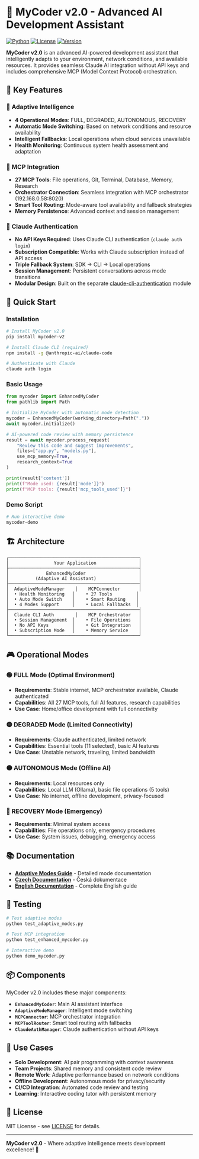 # 🤖 MyCoder v2.0 - Advanced AI Development Assistant

[![Python](https://img.shields.io/badge/python-3.8+-blue.svg)](https://www.python.org/downloads/)
[![License](https://img.shields.io/badge/license-MIT-green.svg)](LICENSE)
[![Version](https://img.shields.io/badge/version-2.0.0-brightgreen.svg)](https://github.com/milhy545/MyCoder-v2.0)

**MyCoder v2.0** is an advanced AI-powered development assistant that intelligently adapts to your environment, network conditions, and available resources. It provides seamless Claude AI integration without API keys and includes comprehensive MCP (Model Context Protocol) orchestration.

## 🌟 Key Features

### 🎯 **Adaptive Intelligence**
- **4 Operational Modes**: FULL, DEGRADED, AUTONOMOUS, RECOVERY
- **Automatic Mode Switching**: Based on network conditions and resource availability
- **Intelligent Fallbacks**: Local operations when cloud services unavailable
- **Health Monitoring**: Continuous system health assessment and adaptation

### 🔗 **MCP Integration**
- **27 MCP Tools**: File operations, Git, Terminal, Database, Memory, Research
- **Orchestrator Connection**: Seamless integration with MCP orchestrator (192.168.0.58:8020)
- **Smart Tool Routing**: Mode-aware tool availability and fallback strategies
- **Memory Persistence**: Advanced context and session management

### 🔐 **Claude Authentication**
- **No API Keys Required**: Uses Claude CLI authentication (`claude auth login`)
- **Subscription Compatible**: Works with Claude subscription instead of API access
- **Triple Fallback System**: SDK → CLI → Local operations
- **Session Management**: Persistent conversations across mode transitions
- **Modular Design**: Built on the separate [claude-cli-authentication](https://github.com/milhy545/claude-cli-authentication) module

## 🚀 Quick Start

### Installation

```bash
# Install MyCoder v2.0
pip install mycoder-v2

# Install Claude CLI (required)
npm install -g @anthropic-ai/claude-code

# Authenticate with Claude
claude auth login
```

### Basic Usage

```python
from mycoder import EnhancedMyCoder
from pathlib import Path

# Initialize MyCoder with automatic mode detection
mycoder = EnhancedMyCoder(working_directory=Path("."))
await mycoder.initialize()

# AI-powered code review with memory persistence
result = await mycoder.process_request(
    "Review this code and suggest improvements",
    files=["app.py", "models.py"],
    use_mcp_memory=True,
    research_context=True
)

print(result['content'])
print(f"Mode used: {result['mode']}")
print(f"MCP tools: {result['mcp_tools_used']}")
```

### Demo Script

```bash
# Run interactive demo
mycoder-demo
```

## 🏗️ Architecture

```
┌─────────────────────────────────────────────────┐
│                 Your Application                │
├─────────────────────────────────────────────────┤
│              EnhancedMyCoder                    │
│          (Adaptive AI Assistant)                │
├─────────────────────────────────────────────────┤
│  AdaptiveModeManager    │    MCPConnector       │
│  • Health Monitoring   │    • 27 Tools         │ 
│  • Auto Mode Switch    │    • Smart Routing    │
│  • 4 Modes Support     │    • Local Fallbacks  │
├─────────────────────────────────────────────────┤
│  Claude CLI Auth        │    MCP Orchestrator   │
│  • Session Management  │    • File Operations   │
│  • No API Keys         │    • Git Integration   │
│  • Subscription Mode   │    • Memory Service    │
└─────────────────────────────────────────────────┘
```

## 🎮 Operational Modes

### 🟢 **FULL Mode** (Optimal Environment)
- **Requirements**: Stable internet, MCP orchestrator available, Claude authenticated
- **Capabilities**: All 27 MCP tools, full AI features, research capabilities
- **Use Case**: Home/office development with full connectivity

### 🟡 **DEGRADED Mode** (Limited Connectivity)
- **Requirements**: Claude authenticated, limited network
- **Capabilities**: Essential tools (11 selected), basic AI features
- **Use Case**: Unstable network, traveling, limited bandwidth

### 🟠 **AUTONOMOUS Mode** (Offline AI)
- **Requirements**: Local resources only
- **Capabilities**: Local LLM (Ollama), basic file operations (5 tools)
- **Use Case**: No internet, offline development, privacy-focused

### 🔴 **RECOVERY Mode** (Emergency)
- **Requirements**: Minimal system access
- **Capabilities**: File operations only, emergency procedures
- **Use Case**: System issues, debugging, emergency access

## 📚 Documentation

- **[Adaptive Modes Guide](MYCODER_ADAPTIVE_MODES_DESIGN.md)** - Detailed mode documentation
- **[Czech Documentation](docs/cs/README.md)** - Česká dokumentace
- **[English Documentation](docs/en/README.md)** - Complete English guide

## 🧪 Testing

```bash
# Test adaptive modes
python test_adaptive_modes.py

# Test MCP integration  
python test_enhanced_mycoder.py

# Interactive demo
python demo_mycoder.py
```

## 📦 Components

MyCoder v2.0 includes these major components:

- **`EnhancedMyCoder`**: Main AI assistant interface
- **`AdaptiveModeManager`**: Intelligent mode switching
- **`MCPConnector`**: MCP orchestrator integration  
- **`MCPToolRouter`**: Smart tool routing with fallbacks
- **`ClaudeAuthManager`**: Claude authentication without API keys

## 🎯 Use Cases

- **Solo Development**: AI pair programming with context awareness
- **Team Projects**: Shared memory and consistent code review
- **Remote Work**: Adaptive performance based on network conditions
- **Offline Development**: Autonomous mode for privacy/security
- **CI/CD Integration**: Automated code review and testing
- **Learning**: Interactive coding tutor with persistent memory

## 📄 License

MIT License - see [LICENSE](LICENSE) for details.

---

**MyCoder v2.0** - Where adaptive intelligence meets development excellence! 🚀